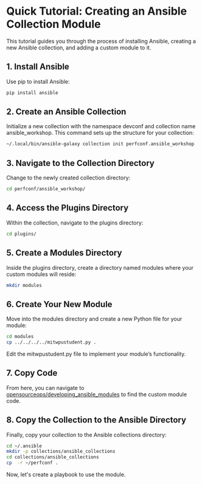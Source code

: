 # Quick Tutorial: Creating an Ansible Collection Module

This tutorial guides you through the process of installing Ansible, creating a new Ansible collection, and adding a custom module to it.

## 1. Install Ansible

Use pip to install Ansible:

```bash
pip install ansible
```

## 2. Create an Ansible Collection

Initialize a new collection with the namespace devconf and collection name ansible_workshop. This command sets up the structure for your collection:

```bash
~/.local/bin/ansible-galaxy collection init perfconf.ansible_workshop
```

## 3. Navigate to the Collection Directory
Change to the newly created collection directory:

```bash
cd perfconf/ansible_workshop/
```

## 4. Access the Plugins Directory

Within the collection, navigate to the plugins directory:
```bash
cd plugins/
```

## 5. Create a Modules Directory

Inside the plugins directory, create a directory named modules where your custom modules will reside:
```bash
mkdir modules
```

## 6. Create Your New Module

Move into the modules directory and create a new Python file for your module:
```bash
cd modules
cp ../../../../mitwpustudent.py .
```

Edit the mitwpustudent.py file to implement your module’s functionality.

## 7. Copy Code
From here, you can navigate to [opensourceops/developing_ansible_modules](https://github.com/opensourceops/developing_ansible_modules) to find the custom module code.

## 8. Copy the Collection to the Ansible Directory
Finally, copy your collection to the Ansible collections directory:
```bash
cd ~/.ansible
mkdir -p collections/ansible_collections
cd collections/ansible_collections
cp  -r ~/perfconf .
```

Now, let's create a playbook to use the module.
